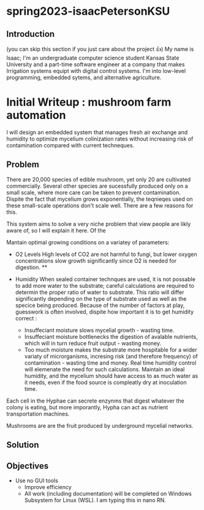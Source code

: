 # spring2023-isaacPetersonKSU

## Introduction 
(you can skip this section if you just care about the project 👍)
My name is Isaac; I'm an undergraduate computer science student Kansas State University and a part-time software engineer at a company that makes Irrigation systems equipt with digital control systems. I'm into low-level programming, embedded sytems, and alternative agriculture. 


 
# Initial Writeup : mushroom farm automation
I will design an embedded system that manages fresh air exchange and humidity to optimize mycelium colinization rates without increasing risk of contamination compared with current techneques. 

## Problem

There are 20,000 species of edible mushroom, yet only 20 are cultivated commercially. Several other species are sucessfully produced only on a small scale, where more care can be taken to prevent contamination. Dispite the fact that mycelium grows exponentially, the teqnieqes used on these small-scale operations don't scale well. There are a few reasons for this. 


This system aims to solve a very niche problem that view people are likly aware of, so I will explain it here. Of the 

Mantain optimal growing conditions on a variatey of parameters:
* O2 Levels
	High levels of CO2 are not harmful to fungi, but lower oxygen concentrations slow growth significantly since O2 is needed for digestion. 
** 
 
* Humidity
	When sealed container technques are used, it is not possable to add more water to the substrate; careful calculations are required to determin the proper ratio of water to substrate. This ratio will differ significantly depending on the type of substrate used as well as the specice being produced. Because of the number of factors at play, guesswork is often involved, dispite how  important it is to get humidity correct : 
	* Insuffeciant moisture slows mycelial growth - wasting time.
	* Insuffeciant moisture bottlenecks the digestion of avalable nutrients, which will in turn reduce fruit output - wasting money.
	* Too much moisture makes the substrate more hospitable for a wider variaty of microrganisms, incresing risk (and therefore frequency) of contamination - wasting time and money.
Real time humidity control will elemenate the need for such calculations. Maintain an ideal humidity, and the mycelium should have access to as much water as it needs, even if the food source is compleatly dry at inoculation time. 




 Each cell in the Hyphae can secrete enzynms that digest whatever the colony is eating, but more imporantly, Hypha can act as nutrient transportation machines. 



Mushrooms are are the fruit produced by underground mycelial networks.

## Solution

## Objectives

* Use no GUI tools
	* Improve efficiency 
	* All work (including documentation) will be completed on Windows Subsystem for Linux (WSL). I am typing this in nano RN.

